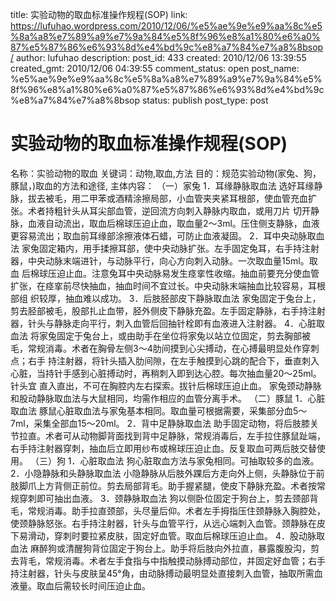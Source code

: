 title: 实验动物的取血标准操作规程(SOP)
link: https://lufuhao.wordpress.com/2010/12/06/%e5%ae%9e%e9%aa%8c%e5%8a%a8%e7%89%a9%e7%9a%84%e5%8f%96%e8%a1%80%e6%a0%87%e5%87%86%e6%93%8d%e4%bd%9c%e8%a7%84%e7%a8%8bsop/
author: lufuhao
description: 
post_id: 433
created: 2010/12/06 13:39:55
created_gmt: 2010/12/06 04:39:55
comment_status: open
post_name: %e5%ae%9e%e9%aa%8c%e5%8a%a8%e7%89%a9%e7%9a%84%e5%8f%96%e8%a1%80%e6%a0%87%e5%87%86%e6%93%8d%e4%bd%9c%e8%a7%84%e7%a8%8bsop
status: publish
post_type: post

# 实验动物的取血标准操作规程(SOP)

名称：实验动物的取血 关键词：动物,取血,方法 目的：规范实验动物(家兔、狗，豚鼠，)取血的方法和途径, 主体内容： （一）家兔 1．耳缘静脉取血法 选好耳缘静脉，拔去被毛，用二甲苯或酒精涂擦局部，小血管夹夹紧耳根部，使血管充血扩张。术者持粗针头从耳尖部血管，逆回流方向刺入静脉内取血，或用刀片 切开静脉，血液自动流出，取血后棉球压迫止血，取血量2～3ml。压住侧支静脉，血液更容易流出；取血前耳缘部涂擦液体石蜡，可防止血液凝固。 2．耳中央动脉取血法 家兔固定箱内，用手揉擦耳部，使中央动脉扩张。左手固定兔耳，右手持注射器，中央动脉末端进针，与动脉平行，向心方向刺入动脉。一次取血量15ml。取血 后棉球压迫止血。注意兔耳中央动脉易发生痉挛性收缩。抽血前要充分使血管扩张，在痉挛前尽快抽血，抽血时间不宜过长。中央动脉末端抽血比较容易，耳根部组 织较厚，抽血难以成功。 3．后肢胫部皮下静脉取血法 家兔固定于兔台上，剪去胫部被毛，股部扎止血带，胫外侧皮下静脉充盈。左手固定静脉，右手持注射器，针头与静脉走向平行，刺入血管后回抽针栓即有血液进入注射器。 4．心脏取血法 将家兔固定于兔台上，或由助手在坐位将家兔以站立位固定，剪去胸部被毛，常规消毒。术者在胸骨左侧3～4肋间摸到心尖搏动，在心搏最明显处作穿刺点；右手 持注射器，将针头插入肋间隙，在左手触摸到心跳的配合下，垂直刺入心脏，当持针手感到心脏搏动时，再稍刺入即到达心腔。每次抽血量20～25ml。针头宜 直入直出，不可在胸腔内左右探索。拔针后棉球压迫止血。 家兔颈动静脉和股动静脉取血法与大鼠相同，均需作相应的血管分离手术。 （二）豚鼠 1．心脏取血法 豚鼠心脏取血法与家兔基本相同。取血量可根据需要，采集部分血5～7ml，采集全部血15～20ml。 2．背中足静脉取血法 助手固定动物，将后肢膝关节拉直。术者可从动物脚背面找到背中足静脉，常规消毒后，左手拉住豚鼠趾端，右手持注射器穿刺，抽血后立即用纱布或棉球压迫止血。反复取血可两后肢交替使用。 （三）狗 1．心脏取血法 狗心脏取血方法与家兔相同。可抽取较多的血液。 2．小隐静脉和头静脉取血法 小隐静脉从后肢外踝后方走向外上侧，头静脉位于前肢脚爪上方背侧正前位。剪去局部背毛。助手握紧腿，使皮下静脉充盈。术者按常规穿刺即可抽出血液。 3．颈静脉取血法 狗以侧卧位固定于狗台上，剪去颈部背毛，常规消毒。助手拉直颈部，头尽量后仰。术者左手拇指压住颈静脉入胸腔处，使颈静脉怒张。右手持注射器，针头与血管平行，从远心端刺入血管。颈静脉在皮下易滑动，穿刺时要拉紧皮肤，固定好血管。取血后棉球压迫止血。 4．股动脉取血法 麻醉狗或清醒狗背位固定于狗台上。助手将后肢向外拉直，暴露腹股沟，剪去背毛，常规消毒。术者左手食指与中指触摸动脉搏动部位，并固定好血管；右手持注射器，针头与皮肤呈45°角，由动脉搏动最明显处直接刺入血管，抽取所需血液量。取血后需较长时间压迫止血。